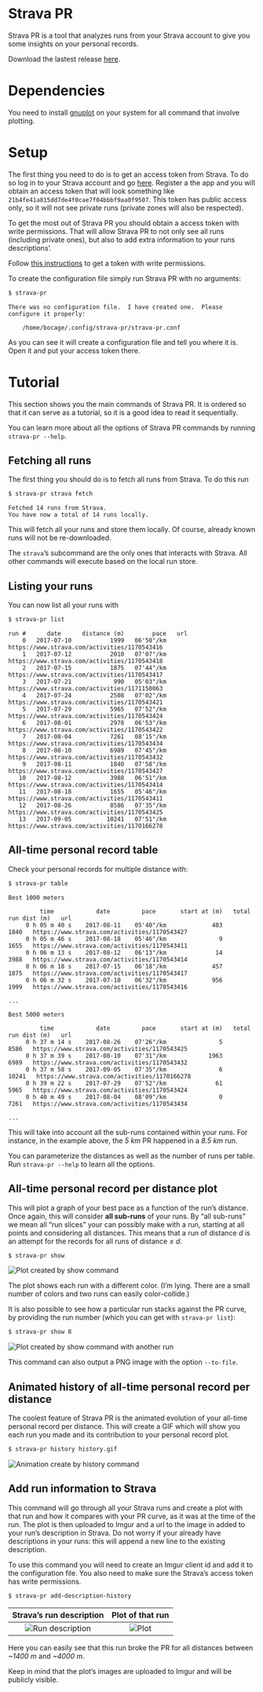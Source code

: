 # Strava PR

Strava PR is a tool that analyzes runs from your Strava account to give you some insights on your personal records.

Download the lastest release [here](https://github.com/orium/strava-pr/releases).


# Dependencies

You need to install [gnuplot](http://www.gnuplot.info/) on your system for all command that involve plotting.


# Setup

The first thing you need to do is to get an access token from Strava.  To do so log in to your Strava account and go
[here](https://www.strava.com/settings/api).  Register a the app and you will obtain an access token that will look
something like `21b4fe41a815dd7de4f0cae7f04bbbf9aa0f9507`.  This token has public access only, so it will not see
private runs (private zones will also be respected).

To get the most out of Strava PR you should obtain a access token with write permissions.  That will allow Strava PR
to not only see all runs (including private ones), but also to add extra information to your runs descriptions’.

Follow [this instructions](http://yizeng.me/2017/01/11/get-a-strava-api-access-token-with-write-permission/) to get a
token with write permissions.

To create the configuration file simply run Strava PR with no arguments:

```bash
$ strava-pr
```
```text
There was no configuration file.  I have created one.  Please configure it properly:

    /home/bocage/.config/strava-pr/strava-pr.conf
```

As you can see it will create a configuration file and tell you where it is.  Open it and put your access token there.


# Tutorial

This section shows you the main commands of Strava PR.  It is ordered so that it can serve as a tutorial, so it is a
good idea to read it sequentially.

You can learn more about all the options of Strava PR commands by running `strava-pr --help`.

## Fetching all runs

The first thing you should do is to fetch all runs from Strava.  To do this run

```bash
$ strava-pr strava fetch
```
```text
Fetched 14 runs from Strava.
You have now a total of 14 runs locally.
```

This will fetch all your runs and store them locally.  Of course, already known runs will not be re-downloaded.

The `strava`’s subcommand are the only ones that interacts with Strava.  All other commands will execute based
on the local run store.

## Listing your runs

You can now list all your runs with

```bash
$ strava-pr list
```
```text
run #      date      distance (m)        pace   url
    0   2017-07-10           1999   06'50"/km   https://www.strava.com/activities/1170543416
    1   2017-07-12           2010   07'07"/km   https://www.strava.com/activities/1170543418
    2   2017-07-15           1875   07'44"/km   https://www.strava.com/activities/1170543417
    3   2017-07-21            990   05'03"/km   https://www.strava.com/activities/1171150063
    4   2017-07-24           2508   07'02"/km   https://www.strava.com/activities/1170543421
    5   2017-07-29           5965   07'52"/km   https://www.strava.com/activities/1170543424
    6   2017-08-01           2978   06'53"/km   https://www.strava.com/activities/1170543422
    7   2017-08-04           7261   08'15"/km   https://www.strava.com/activities/1170543434
    8   2017-08-10           6989   07'45"/km   https://www.strava.com/activities/1170543432
    9   2017-08-11           1840   07'58"/km   https://www.strava.com/activities/1170543427
   10   2017-08-12           3988   06'51"/km   https://www.strava.com/activities/1170543414
   11   2017-08-18           1655   05'46"/km   https://www.strava.com/activities/1170543411
   12   2017-08-26           8586   07'35"/km   https://www.strava.com/activities/1170543425
   13   2017-09-05          10241   07'51"/km   https://www.strava.com/activities/1170166278
```

## All-time personal record table

Check your personal records for multiple distance with: 

```bash
$ strava-pr table
```
```text
Best 1000 meters

         time            date         pace       start at (m)   total run dist (m)   url
     0 h 05 m 40 s    2017-08-11    05'40"/km             483                 1840   https://www.strava.com/activities/1170543427
     0 h 05 m 46 s    2017-08-18    05'46"/km               9                 1655   https://www.strava.com/activities/1170543411
     0 h 06 m 13 s    2017-08-12    06'13"/km              14                 3988   https://www.strava.com/activities/1170543414
     0 h 06 m 18 s    2017-07-15    06'18"/km             457                 1875   https://www.strava.com/activities/1170543417
     0 h 06 m 32 s    2017-07-10    06'32"/km             956                 1999   https://www.strava.com/activities/1170543416

...

Best 5000 meters

         time            date         pace       start at (m)   total run dist (m)   url
     0 h 37 m 14 s    2017-08-26    07'26"/km               5                 8586   https://www.strava.com/activities/1170543425
     0 h 37 m 39 s    2017-08-10    07'31"/km            1963                 6989   https://www.strava.com/activities/1170543432
     0 h 37 m 58 s    2017-09-05    07'35"/km               6                10241   https://www.strava.com/activities/1170166278
     0 h 39 m 22 s    2017-07-29    07'52"/km              61                 5965   https://www.strava.com/activities/1170543424
     0 h 40 m 49 s    2017-08-04    08'09"/km               0                 7261   https://www.strava.com/activities/1170543434

...
```

This will take into account all the sub-runs contained within your runs.  For instance, in the example above,
the *5 km* PR happened in a *8.5 km* run.

You can parameterize the distances as well as the number of runs per table.  Run `strava-pr --help` to learn all the
options.

## All-time personal record per distance plot

This will plot a graph of your best pace as a function of the run’s distance.  Once again, this will consider **all
sub-runs** of your runs.   By “all sub-runs” we mean all “run slices” your can possibly make with a run,  starting at
all points and considering all distances.  This means that a run of distance *d* is an attempt for the records for all
runs of distance *≤ d*.

```bash
$ strava-pr show
```
![Plot created by show command](https://i.imgur.com/2uKK6HP.png)

The plot shows each run with a different color. (I’m lying.  There are a small number of colors and two runs can easily
color-collide.)

It is also possible to see how a particular run stacks against the PR curve, by providing the run number (which you can
get with `strava-pr list`):

```bash
$ strava-pr show 8
```
![Plot created by show command with another run](https://i.imgur.com/rUZ0iEE.png)

This command can also output a PNG image with the option `--to-file`.

## Animated history of all-time personal record per distance

The coolest feature of Strava PR is the animated evolution of your all-time personal record per distance.  This will
create a GIF which will show you each run you made and its contribution to your personal record plot.

```bash
$ strava-pr history history.gif
```
![Animation create by history command](https://i.imgur.com/oEt3CDW.gif)

## Add run information to Strava

This command will go through all your Strava runs and create a plot with that run and how it compares with your PR curve,
as it was at the time of the run.  The plot is then uploaded to Imgur and a url to the image in added to your run’s
description in Strava.  Do not worry if your already have descriptions in your runs: this will append a new line to the
existing description.

To use this command you will need to create an Imgur client id and add it to the configuration file.  You also need to
make sure the Strava’s access token has write permissions.

```bash
$ strava-pr add-description-history
```
Strava’s run description                             | Plot of that run
:---------------------------------------------------:|:----------------------------------------:
![Run description](https://i.imgur.com/5R2s57Y.png)  |  ![Plot](https://i.imgur.com/KLmtDtr.png)

Here you can easily see that this run broke the PR for all distances between *~1400 m* and *~4000 m*.

Keep in mind that the plot’s images are uploaded to Imgur and will be publicly visible.
